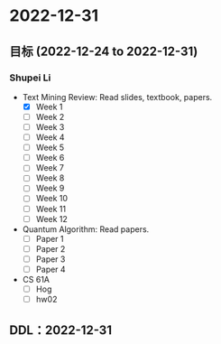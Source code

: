 # 2022-12-31
## 目标 (2022-12-24 to 2022-12-31)
### Shupei Li
- Text Mining Review: Read slides, textbook, papers.
    - [x] Week 1
    - [ ] Week 2
    - [ ] Week 3
    - [ ] Week 4
    - [ ] Week 5
    - [ ] Week 6
    - [ ] Week 7
    - [ ] Week 8
    - [ ] Week 9
    - [ ] Week 10
    - [ ] Week 11
    - [ ] Week 12
- Quantum Algorithm: Read papers.
    - [ ] Paper 1
    - [ ] Paper 2
    - [ ] Paper 3
    - [ ] Paper 4
- CS 61A
    - [ ] Hog
    - [ ] hw02

## DDL：2022-12-31
